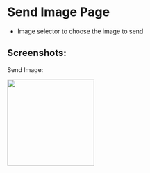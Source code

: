 # Send Image Page
- Image selector to choose the image to send

## Screenshots:
Send Image:

<img src="https://github.com/davidhqr/Wave-App/blob/master/screenshots/wave_send_image.jpg" width="200">